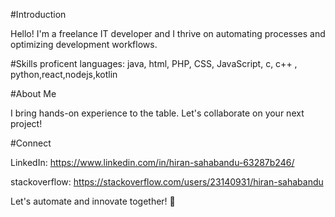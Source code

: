 #Introduction

Hello! I'm a freelance IT developer and I thrive on automating processes and optimizing development workflows.

#Skills
proficent languages: java, html, PHP, CSS, JavaScript, c, c++ , python,react,nodejs,kotlin

#About Me

 I bring hands-on experience to the table. Let's collaborate on your next project!

#Connect

LinkedIn: https://www.linkedin.com/in/hiran-sahabandu-63287b246/

stackoverflow: https://stackoverflow.com/users/23140931/hiran-sahabandu



Let's automate and innovate together! 🚀
